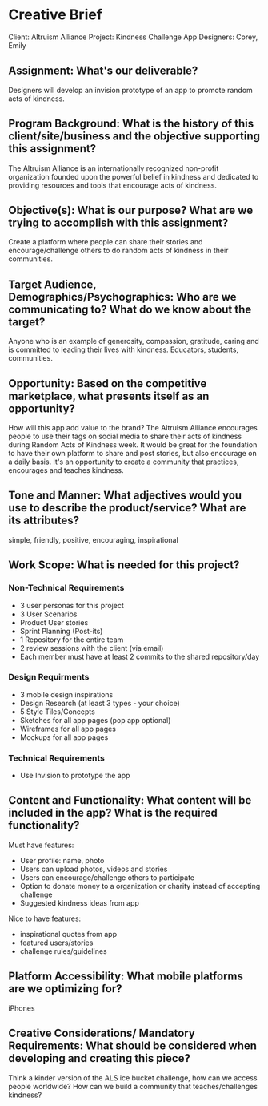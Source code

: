 # Creative Brief
Client: Altruism Alliance
Project: Kindness Challenge App
Designers: Corey, Emily


## Assignment: What's our deliverable?
Designers will develop an invision prototype of an app to promote random acts of kindness.


## Program Background: What is the history of this client/site/business and the objective supporting this assignment?
The Altruism Alliance is an internationally recognized non-profit organization founded upon the powerful belief in kindness and dedicated to providing resources and tools that encourage acts of kindness.


## Objective(s): What is our purpose? What are we trying to accomplish with this assignment? 
Create a platform where people can share their stories and encourage/challenge others to do random acts of kindness in their communities.


## Target Audience, Demographics/Psychographics: Who are we communicating to? What do we know about the target? 
Anyone who is an example of generosity, compassion, gratitude, caring and is committed to leading their lives with kindness. Educators, students, communities.


## Opportunity: Based on the competitive marketplace, what presents itself as an opportunity?
How will this app add value to the brand?
The Altruism Alliance encourages people to use their tags on social media to share their acts of kindness during Random Acts of Kindness week. It would be great for the foundation to have their own platform to share and post stories, but also encourage on a daily basis. It's an opportunity to create a community that practices, encourages and teaches kindness.


## Tone and Manner: What adjectives would you use to describe the product/service? What are its attributes? 
simple, friendly, positive, encouraging, inspirational


## Work Scope: What is needed for this project?

### Non-Technical Requirements
- 3 user personas for this project
- 3 User Scenarios
- Product User stories 
- Sprint Planning (Post-its)
- 1 Repository for the entire team
- 2 review sessions with the client (via email)
- Each member must have at least 2 commits to the shared repository/day

### Design Requirments
- 3 mobile design inspirations
- Design Research (at least 3 types - your choice)
- 5 Style Tiles/Concepts
- Sketches for all app pages (pop app optional)
- Wireframes for all app pages
- Mockups for all app pages

### Technical Requirements
- Use Invision to prototype the app

## Content and Functionality: What content will be included in the app? What is the required functionality? 
Must have features:
- User profile: name, photo
- Users can upload photos, videos and stories
- Users can encourage/challenge others to participate
- Option to donate money to a organization or charity instead of accepting challenge
- Suggested kindness ideas from app

Nice to have features:
- inspirational quotes from app
- featured users/stories
- challenge rules/guidelines


## Platform Accessibility: What mobile platforms are we optimizing for?
iPhones

## Creative Considerations/ Mandatory Requirements: What should be considered when developing and creating this piece?
Think a kinder version of the ALS ice bucket challenge, how can we access people worldwide? How can we build a community that teaches/challenges kindness?

